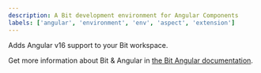 ```yaml
---
description: A Bit development environment for Angular Components
labels: ['angular', 'environment', 'env', 'aspect', 'extension']
---
```


Adds Angular v16 support to your Bit workspace.

Get more information about Bit & Angular in [the Bit Angular documentation](https://bit.dev/docs/angular-introduction).
